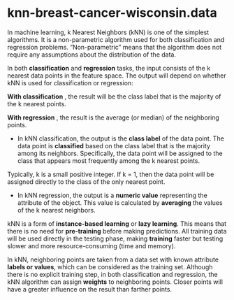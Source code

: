 # knn-breast-cancer-wisconsin.data
In machine learning, k Nearest Neighbors (kNN) is one of the simplest algorithms. It is a non-parametric algorithm used for both classification and regression problems. “Non-parametric” means that the algorithm does not require any assumptions about the distribution of the data.

In both **classification** and **regression** tasks, the input consists of the k nearest data points in the feature space. The output will depend on whether kNN is used for classification or regression:

**With classification** , the result will be the class label that is the majority of the k nearest points.

**With regression** , the result is the average (or median) of the neighboring points.

- In kNN classification, the output is the **class label** of the data point. The data point is **classified** based on the class label that is the majority among its neighbors. Specifically, the data point will be assigned to the class that appears most frequently among the k nearest points.

Typically, k is a small positive integer. If k = 1, then the data point will be assigned directly to the class of the only nearest point.

- In kNN regression, the output is a **numeric value** representing the attribute of the object. This value is calculated by **averaging** the values ​​of the k nearest neighbors.

kNN is a form of **instance-based learning** or **lazy learning**. This means that there is no need for **pre-training** before making predictions. All training data will be used directly in the testing phase, making **training** faster but testing slower and more resource-consuming (time and memory).

In kNN, neighboring points are taken from a data set with known attribute **labels or values**, which can be considered as the training set. Although there is no explicit training step, in both classification and regression, the kNN algorithm can assign **weights** to neighboring points. Closer points will have a greater influence on the result than farther points.

